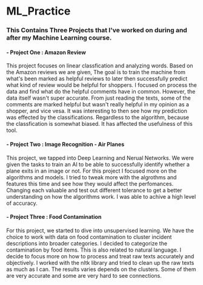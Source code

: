 # ML_Practice
### This Contains Three Projects that I've worked on during and after my Machine Learning course. 

#### - Project One : Amazon Review
 
 This project focuses on linear classfication and analyzing words. Based on the Amazon reviews we are given, The goal is to train the machine from what's been marked as helpful reviews to later then successfully predict what kind of review would be helpful for shoppers. I focused on process the data and find what do the helpful comments have in common. However, the data itself wasn't super accurate. From just reading the texts, some of the comments are marked helpful but wasn't really helpful in my opinion as a shopper, and vice vesa. It was interesting to then see how my prediction was effected by the classifications. Regardless to the algorithm, because the classfication is somewhat biased. It has affected the usefulness of this tool.
 
 
 
 #### - Project Two : Image Recognition - Air Planes
 
  This project, we tapped into Deep Learning and Nerual Networks. We were given the tasks to train an AI to be able to successfully identify whether a plane exits in an image or not. For this project I focused more on the algorithms and models. I tried to tweak more with the algrothms and features this time and see how they would affect the perfomances. Changing each valuable and test out different tolerance to get a better understanding on how the algorithms work. I was able to achive a high level of accuracy.
  
  
  
 #### - Project Three : Food Contamination
  For this project, we started to dive into unsupervised learning. We have the choice to work with data on food contamination to cluster incident descriptions into broader categories. I decided to categorize the contamination by food items. This is also related to natural language. I decide to focus more on how to process and treat raw texts accurately and objectively. I worked with the nltk library and tried to clean up the raw texts as much as I can. The results varies depends on the clusters. Some of them are very accurate and some are very hard to see connections.
